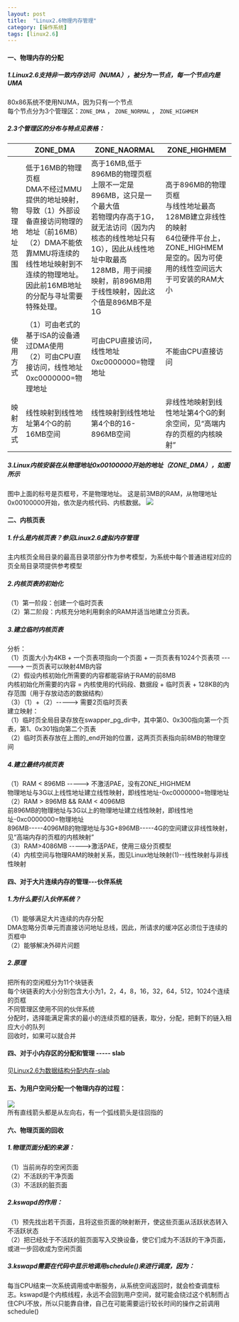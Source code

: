 ```yaml
---
layout: post
title:  "Linux2.6物理内存管理"
category: [操作系统]
tags: [linux2.6]
---
```


#### 一、物理内存的分配
##### 1.Linux2.6支持非一致内存访问（NUMA），被分为一节点，每一个节点内是UMA
80x86系统不使用NUMA，因为只有一个节点  
每个节点分为3个管理区：`ZONE_DMA` ， `ZONE_NORMAL` ， `ZONE_HIGHMEM`

##### 2.3个管理区的分布与特点见表格：
| 	|ZONE_DMA	|ZONE_NAORMAL	|ZONE_HIGHMEM|
|---|---|---|---|
|物理地址范围	|低于16MB的物理页框<br>DMA不经过MMU提供的地址映射，导致（1）外部设备直接访问物理的地址（前16MB）（2）DMA不能依靠MMU将连续的线性地址映射到不连续的物理地址。因此前16MB地址的分配与寻址需要特殊处理。	|高于16MB,低于896MB的物理页框<br>上限不一定是896MB，这只是一个最大值<br>若物理内存高于1G，就无法访问（因为内核态的线性地址只有1G），因此从线性地址中取最高128MB，用于间接映射，前896MB用于线性映射，因此这个值是896MB不是1G	|高于896MB的物理页框<br>与线性地址最高128MB建立非线性的映射<br>64位硬件平台上，ZONE_HIGHMEM是空的。因为可使用的线性空间远大于可安装的RAM大小|
|使用方式	|（1）可由老式的基于ISA的设备通过DMA使用<br>（2）可由CPU直接访问，线性地址0xc0000000=物理地址	|可由CPU直接访问，线性地址0xc0000000=物理地址	|不能由CPU直接访问|
|映射方式	|线性映射到线性地址第4个G的前16MB空间	|线性映射到线性地址第4个B的16-896MB空间	|非线性地映射到线性地址第4个G的剩余空间，见“高端内存的页框的内核映射”|

##### 3.Linux内核安装在从物理地址0x00100000开始的地址（ZONE_DMA），如图所示
图中上面的标号是页框号，不是物理地址。
这是前3MB的RAM，从物理地址0x00100000开始，依次是内核代码、内核数据。
![](http://my.csdn.net/uploads/201205/21/1337590460_1278.gif)

#### 二、内核页表
##### 1.什么是内核页表？参见Linux2.6虚拟内存管理
主内核页全局目录的最高目录项部分作为参考模型，为系统中每个普通进程对应的页全局目录项提供参考模型

##### 2.内核页表的初始化
（1）第一阶段：创建一个临时页表  
（2）第二阶段：内核充分地利用剩余的RAM并适当地建立分页表。  

##### 3.建立临时内核页表
分析：  
（1）页面大小为4KB + 一个页表项指向一个页面 + 一页页表有1024个页表项 ------> 一页页表可以映射4MB内容  
（2）假设内核初始化所需要的内容都能容纳于RAM的前8MB  
内核初始化所需要的内容 = 内核使用的代码段、数据段 + 临时页表 + 128KB的内存范围（用于存放动态的数据结构）  
（3）（1）+（2）-----> 需要2页临时页表  
建立映射：  
（1）临时页全局目录存放在swapper_pg_dir中，其中第0、0x300指向第一个页表，第1、0x301指向第二个页表  
（2）临时页表存放在上图的_end开始的位置，这两页页表指向前8MB的物理空间  

##### 4.建立最终内核页表
（1）RAM < 896MB -----> 不激活PAE，没有ZONE_HIGHMEM  
物理地址与3G以上线性地址建立线性映射，即线性地址-0xc0000000=物理地址  
（2）RAM > 896MB && RAM < 4096MB  
前896MB的物理地址与3G以上的物理地址建立线性映射，即线性地址-0xc0000000=物理地址  
896MB-----4096MB的物理地址与3G+896MB-----4G的空间建议非线性映射，见“高端内存的页框的内核映射”  
（3）RAM>4086MB ----->激活PAE，使用三级分页模型  
（4）内核空间与物理RAM的映射关系，图见Linux地址映射(1)--线性映射与非线性映射  


#### 四、对于大片连续内存的管理---伙伴系统
##### 1.为什么要引入伙伴系统？
（1）能够满足大片连续的内存分配  
DMA忽略分页单元而直接访问地址总线，因此，所请求的缓冲区必须位于连续的页框中  
（2）能够解决外碎片问题  

##### 2.原理
把所有的空闲框分为11个块链表  
每个块链表的大小分别包含大小为1，2，4，8，16，32，64，512，1024个连续的页框  
不同管理区使用不同的伙伴系统  
分配时，选择能满足需求的最小的连续页框的链表，取分，分配，把剩下的链入相应大小的队列  
回收时，如果可以就合并  

#### 四、对于小内存区的分配和管理 ----- slab
见[Linux2.6为数据结构分配内存-slab](http://blog.csdn.net/mishifangxiangdefeng/article/details/7523726)  

#### 五、为用户空间分配一个物理内存的过程：
![](http://my.csdn.net/uploads/201204/28/1335598801_9145.gif)  
所有直线箭头都是从左向右，有一个弧线箭头是往回指的  

#### 六、物理页面的回收
##### 1.物理页面分配的来源：
（1）当前尚存的空闲页面  
（2）不活跃的干净页面  
（3）不活跃的脏页面  

##### 2.kswapd的作用：
（1）预先找出若干页面，且将这些页面的映射断开，使这些页面从活跃状态转入不活跃状态  
（2）把已经处于不活跃的脏页面写入交换设备，使它们成为不活跃的干净页面，或进一步回收成为空闲页面  

##### 3.kswapd需要在代码中显示地调用schedule()来进行调度，因为：
每当CPU结束一次系统调用或中断服务，从系统空间返回时，就会检查调度标志。kswapd是个内核线程，永远不会回到用户空间，就可能会绕过这个机制而占住CPU不放，所以只能靠自律，自己在可能需要运行较长时间的操作之前调用schedule()  
